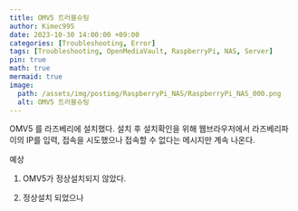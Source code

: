 ```yaml
---
title: OMV5 트러블슈팅
author: Kimec995
date: 2023-10-30 14:00:00 +09:00
categories: [Troubleshooting, Error]
tags: [Troubleshooting, OpenMediaVault, RaspberryPi, NAS, Server]
pin: true
math: true
mermaid: true
image: 
  path: /assets/img/postimg/RaspberryPi_NAS/RaspberryPi_NAS_000.png
  alt: OMV5 트러블슈팅
---
```


OMV5 를 라즈베리에 설치했다. 설치 후 설치확인을 위해 웹브라우저에서 라즈베리파이의 IP를 입력, 접속을 시도했으나 접속할 수 없다는 메시지만 계속 나온다.

예상

1. OMV5가 정상설치되지 않았다.

2. 정상설치 되었으나 